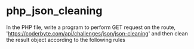 # php_json_cleaning
In the PHP file, write a program to perform GET request on the route, 'https://coderbyte.com/api/challenges/json/json-cleaning' and then clean the result object according to the following rules
